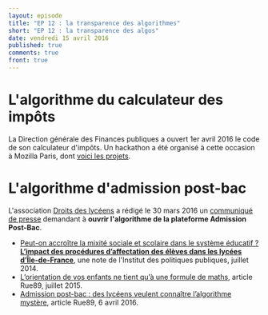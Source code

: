 ```yaml
---
layout: episode
title: "EP 12 : la transparence des algorithmes"
short: "EP 12 : la transparence des algos"
date: vendredi 15 avril 2016
published: true
comments: true
front: true
---
```


# L'algorithme du calculateur des impôts

La Direction générale des Finances publiques a ouvert 1er avril 2016 le code de son calculateur d'impôts. Un hackathon a été organisé à cette occasion à Mozilla Paris, dont [voici les projets](https://forum.openfisca.fr/t/projets-du-hackathon-codeimpot/40).

# L'algorithme d'admission post-bac

L'association [Droits des lycéens](http://www.droitsdeslyceens.com) a rédigé le 30 mars 2016 un [communiqué de presse](http://www.droitsdeslyceens.com/medias/files/cp-apb.pdf) demandant à **ouvrir l'algorithme de la plateforme Admission Post-Bac**.

- [Peut-on accroître la mixité sociale et scolaire dans le système éducatif ? **L’impact des procédures d’affectation des élèves dans les lycées d’Île-de-France**](http://www.ipp.eu/publication/n11-accroitre-mixite-sociale-scolaire-systeme-educatif-impact-procedures-affectation-lycees-ile-de-france-fack-grenet/), une note de l'Institut des politiques publiques, juillet 2014.
- [L’orientation de vos enfants ne tient qu’à une formule de maths](http://rue89.nouvelobs.com/2015/07/23/orientation-scolaire-tient-qua-formule-maths-biaisee-260411), article Rue89, juillet 2015.
- [Admission post-bac : des lycéens veulent connaître l’algorithme mystère](http://rue89.nouvelobs.com/2016/04/06/admission-post-bac-lyceens-veulent-connaitre-lalgorithme-mystere-263667), article Rue89, 6 avril 2016.
